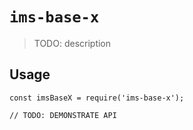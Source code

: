# `ims-base-x`

> TODO: description

## Usage

```
const imsBaseX = require('ims-base-x');

// TODO: DEMONSTRATE API
```
